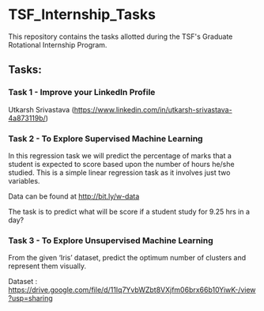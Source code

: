 # TSF_Internship_Tasks
This repository contains the tasks allotted during the TSF's Graduate Rotational Internship Program.

## Tasks:
### Task 1 - Improve your LinkedIn Profile 
Utkarsh Srivastava (https://www.linkedin.com/in/utkarsh-srivastava-4a873119b/)

### Task 2 - To Explore Supervised Machine Learning
In this regression task we will predict the percentage of marks that a student is expected to score based upon the number of hours he/she studied. This is a simple linear regression task as it involves just two variables.

Data can be found at http://bit.ly/w-data

The task is to predict what will be score if a student study for 9.25 hrs in a day?

### Task 3 - To Explore Unsupervised Machine Learning
From the given ‘Iris’ dataset, predict the optimum number of clusters and represent them visually.

Dataset :
https://drive.google.com/file/d/11Iq7YvbWZbt8VXjfm06brx66b10YiwK-/view?usp=sharing

